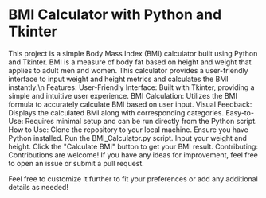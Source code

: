 # BMI Calculator with Python and Tkinter
This project is a simple Body Mass Index (BMI) calculator built using Python and Tkinter. BMI is a measure of body fat based on height and weight that applies to adult men and women. This calculator provides a user-friendly interface to input weight and height metrics and calculates the BMI instantly.\n
Features:
User-Friendly Interface: Built with Tkinter, providing a simple and intuitive user experience.
BMI Calculation: Utilizes the BMI formula to accurately calculate BMI based on user input.
Visual Feedback: Displays the calculated BMI along with corresponding categories.
Easy-to-Use: Requires minimal setup and can be run directly from the Python script.
How to Use:
Clone the repository to your local machine.
Ensure you have Python installed.
Run the BMI_Calculator.py script.
Input your weight and height.
Click the "Calculate BMI" button to get your BMI result.
Contributing:
Contributions are welcome! If you have any ideas for improvement, feel free to open an issue or submit a pull request.

Feel free to customize it further to fit your preferences or add any additional details as needed!
